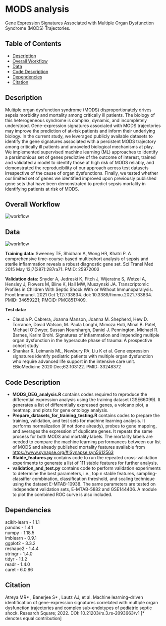 # MODS analysis
Gene Expression Signatures Associated with Multiple Organ Dysfunction Syndrome (MODS) Trajectories.

## Table of Contents

- [Description](#description)
- [Overall Workflow](#overall-workflow)
- [Data](#data)
- [Code Description](#code-Description)
- [Dependencies](#dependencies)
- [Citation](#citation)

## Description
Multiple organ dysfunction syndrome (MODS) disproportionately drives sepsis morbidity and mortality among critically ill patients. The biology of this heterogeneous syndrome is complex, dynamic, and incompletely understood. Gene-expression signatures associated with MODS trajectories may improve the prediction of at-risk patients and inform their underlying biology. In the current study, we leveraged publicly available datasets to identify the gene signatures associated with a persistent MODS trajectory among critically ill patients and unraveled biological mechanisms at play. We implemented supervised machine learning (ML) approaches to identify a
parsimonious set of genes predictive of the outcome of interest, trained and validated a model to identify those at high risk of MODS reliably, and demonstrated the reproducibility of our approach across test datasets irrespective of the cause of organ dysfunctions.
Finally, we tested whether our limited set of genes we identified improved upon previously published gene sets that have been demonstrated to predict sepsis mortality in identifying patients at risk of MODS.

## Overall Workflow
![workflow](https://github.com/banerjeeshayantan/CC_MODS_codes/blob/main/Figure%201-1.png)

## Data
![workflow](https://github.com/banerjeeshayantan/CC_MODS_codes/blob/main/datasets-1.png)

**Training data:** Sweeney TE, Shidham A, Wong HR, Khatri P. A comprehensive time-course-based multicohort analysis of sepsis and sterile inflammation reveals a robust diagnostic gene set. Sci Transl Med 2015 May 13;7(287):287ra71. PMID: 25972003

**Validation data:** Snyder A, Jedreski K, Fitch J, Wijeratne S, Wetzel A, Hensley J, Flowers M, Bline K, Hall MW, Muszynski JA. Transcriptomic Profiles in Children With Septic Shock With or Without Immunoparalysis. Front Immunol. 2021 Oct 1;12:733834. doi: 10.3389/fimmu.2021.733834. PMID: 34659221; PMCID: PMC8517409.

**Test data:**  
* Claudia P. Cabrera, Joanna Manson, Joanna M. Shepherd, Hew D. Torrance, David Watson, M. Paula Longhi, Mimoza Hoti, Minal B. Patel, Michael O'Dwyer, Sussan Nourshargh, Daniel J. Pennington, Michael R. Barnes, Karim Brohi. Signatures of inflammation and impending multiple organ dysfunction in the hyperacute phase of trauma: A prospective cohort study
* Shankar R, Leimanis ML, Newbury PA, Liu K et al. Gene expression signatures identify pediatric patients with multiple organ dysfunction who require advanced life support in the intensive care unit. EBioMedicine 2020 Dec;62:103122. PMID: 33248372

## Code Description  
* **MODS_DEG_analysis.R** contains codes required to reproduce the differential expression analysis using the training dataset (GSE66099). It generates a list of differentially expressed genes, a volcano plot, a heatmap, and plots for gene ontology analysis.
* **Prepare_datasets_for_training_testing.R** contains codes to prepare the training, validation, and test sets for machine learning analysis. It performs normalization (if not done already), probes to gene mapping, and averages the expression of duplicate genes. It repeats the same process for both MODS and mortality labels. The mortality labels are needed to compare the machine learning performances between our list of MODS and already published mortality features available from https://www.synapse.org/#!Synapse:syn5612563
* **Stable_features.py** contains code to run the repeated cross-validation experiments to generate a list of 111 stable features for further analysis.
* **validation_and_test.py** contains code to perform validation experiments to determine the best parameters, i.e., top n stable features, sampling-classifier combination, classification threshold, and scaling technique using the dataset E-MTAB-10938. The same parameters are tested on independent validation sets, E-MTAB-5882 and GSE144406. A module to plot the combined ROC curve is also included. 


## Dependencies
scikit-learn - 1.1.1  
pandas - 1.4.1  
numpy - 1.18.5  
imblearn - 0.9.1  
ggplot2 - 3.3.2  
reshape2 - 1.4.4   
stringr - 1.4.0  
tidyr - 1.1.2  
readr - 1.4.0  
caret - 6.0.86

## Citation
Atreya MR* , Banerjee S* , Lautz AJ, et al. Machine learning-driven identification of gene-expression signatures correlated with multiple organ dysfunction trajectories and complex sub-endotypes of pediatric septic shock.
Research Square; 2022. DOI: 10.21203/rs.3.rs-2093663/v1 [* denotes equal contribution]
